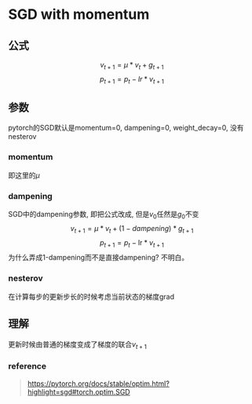 <script type="text/javascript" src="http://cdn.mathjax.org/mathjax/latest/MathJax.js?config=default"></script>
# SGD with momentum
## 公式
$$v_{t+1} = \mu * v_{t} + g_{t+1}$$
$$p_{t+1} = p_{t} - lr * v_{t+1}$$

## 参数
pytorch的SGD默认是momentum=0, dampening=0, weight_decay=0, 没有nesterov
### momentum
即这里的$\mu$
### dampening
SGD中的dampening参数, 即把公式改成, 但是$v_0$任然是$g_0$不变
$$v_{t+1} = \mu * v_{t} + (1-dampening)*g_{t+1}$$
$$p_{t+1} = p_{t} - \text{lr} * v_{t+1}$$
为什么弄成1-dampening而不是直接dampening? 不明白。
### nesterov
在计算每步的更新步长的时候考虑当前状态的梯度grad
## 理解
更新时候由普通的梯度变成了梯度的联合$v_{t+1}$
### reference
> https://pytorch.org/docs/stable/optim.html?highlight=sgd#torch.optim.SGD

